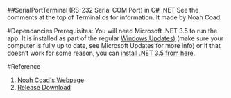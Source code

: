 ##SerialPortTerminal (RS-232 Serial COM Port) in C# .NET
See the comments at the top of Terminal.cs for information. It made by Noah Coad.

#Dependancies
Prerequisites: You will need Microsoft .NET 3.5 to run the app.  It is installed as part of the regular [Windows Updates)](https://www.update.microsoft.com/microsoftupdate) (make sure your computer is fully up to date, see Microsoft Updates for more info) or if that doesn’t work for some reason, you can [install .NET 3.5 from here](https://www.microsoft.com/en-us/download/details.aspx?id=22).

#Reference
1. [Noah Coad's Webpage](https://blogs.msmvps.com/coad/2005/03/23/serialport-rs-232-serial-com-port-in-c-net/)
2. [Release Download](http://coad.net/blog/resources/clickonce/SerialPortTerminal/publish.htm)
